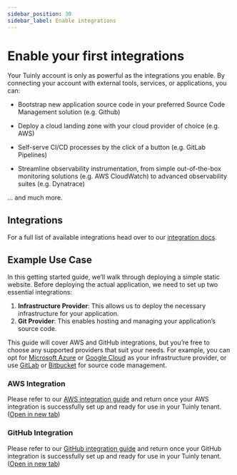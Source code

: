 ```yaml
---
sidebar_position: 30
sidebar_label: Enable integrations
---
```


# Enable your first integrations

Your Tuinly account is only as powerful as the integrations you enable. By connecting your account with external tools, services, or applications, you can:

- Bootstrap new application source code in your preferred Source Code Management solution (e.g. Github)

- Deploy a cloud landing zone with your cloud provider of choice (e.g. AWS)

- Self-serve CI/CD processes by the click of a button (e.g. GitLab Pipelines)

- Streamline observability instrumentation, from simple out-of-the-box monitoring solutions (e.g. AWS CloudWatch) to advanced observability suites (e.g. Dynatrace)

... and much more.

## Integrations

For a full list of available integrations head over to our [integration docs](../guides/integrations).

## Example Use Case

In this getting started guide, we’ll walk through deploying a simple static website. Before deploying the actual application, we need to set up two essential integrations:

1. **Infrastructure Provider**: This allows us to deploy the necessary infrastructure for your application.
2. **Git Provider**: This enables hosting and managing your application’s source code.

This guide will cover AWS and GitHub integrations, but you’re free to choose any supported providers that suit your needs. For example, you can opt for [Microsoft Azure](../guides/integrations/azure) or [Google Cloud](../guides/integrations/gcp) as your infrastructure provider, or use [GitLab](../guides/integrations/gitlab) or [Bitbucket](../guides/integrations/bitbucket) for source code management.

### AWS Integration

Please refer to our [AWS integration guide](../guides/integrations/aws) and return once your AWS integration is successfully set up and ready for use in your Tuinly tenant. (<a href="../guides/integrations/aws" target="_blank">Open in new tab</a>)

### GitHub Integration

Please refer to our [GitHub integration guide](../guides/integrations/github) and return once your GitHub integration is successfully set up and ready for use in your Tuinly tenant. (<a href="../guides/integrations/github" target="_blank">Open in new tab</a>)
